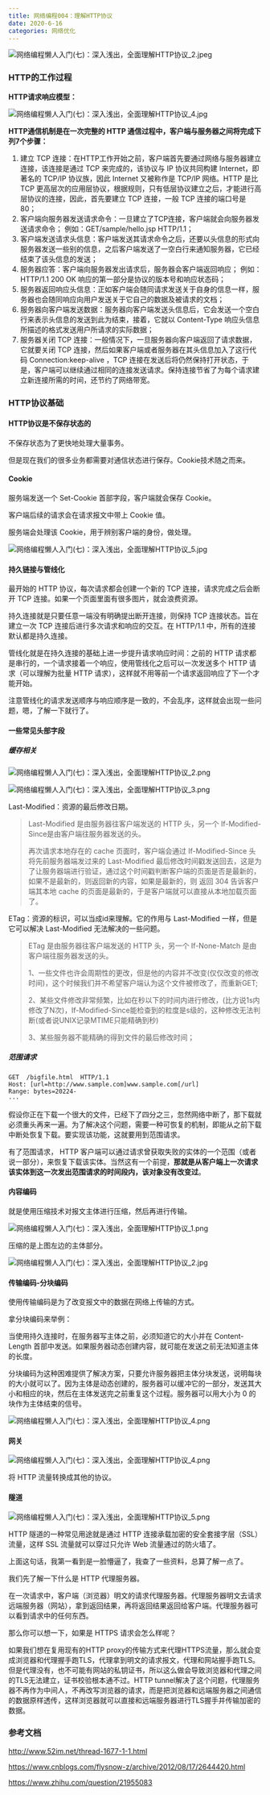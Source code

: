 ```yaml
---
title: 网络编程004：理解HTTP协议
date: 2020-6-16
categories: 网络优化
---
```


![网络编程懒人入门(七)：深入浅出，全面理解HTTP协议_2.jpeg](http://www.52im.net/data/attachment/forum/201806/15/144336adhfhh6ao1dfj9hj.jpeg)



### HTTP的工作过程

**HTTP请求响应模型：**

![网络编程懒人入门(七)：深入浅出，全面理解HTTP协议_4.jpg](http://www.52im.net/data/attachment/forum/201806/15/150222j96nx292xu7nwz87.jpg)



**HTTP通信机制是在一次完整的 HTTP 通信过程中，客户端与服务器之间将完成下列7个步骤：**

1. 建立 TCP 连接：在HTTP工作开始之前，客户端首先要通过网络与服务器建立连接，该连接是通过 TCP 来完成的，该协议与 IP 协议共同构建 Internet，即著名的 TCP/IP 协议族，因此 Internet 又被称作是 TCP/IP 网络。HTTP 是比 TCP 更高层次的应用层协议，根据规则，只有低层协议建立之后，才能进行高层协议的连接，因此，首先要建立 TCP 连接，一般 TCP 连接的端口号是80；
2. 客户端向服务器发送请求命令：一旦建立了TCP连接，客户端就会向服务器发送请求命令；
   例如：GET/sample/hello.jsp HTTP/1.1；
3. 客户端发送请求头信息：客户端发送其请求命令之后，还要以头信息的形式向服务器发送一些别的信息，之后客户端发送了一空白行来通知服务器，它已经结束了该头信息的发送；
4. 服务器应答：客户端向服务器发出请求后，服务器会客户端返回响应；
   例如： HTTP/1.1 200 OK
   响应的第一部分是协议的版本号和响应状态码；
5. 服务器返回响应头信息：正如客户端会随同请求发送关于自身的信息一样，服务器也会随同响应向用户发送关于它自己的数据及被请求的文档；
6. 服务器向客户端发送数据：服务器向客户端发送头信息后，它会发送一个空白行来表示头信息的发送到此为结束，接着，它就以 Content-Type 响应头信息所描述的格式发送用户所请求的实际数据；
7. 服务器关闭 TCP 连接：一般情况下，一旦服务器向客户端返回了请求数据，它就要关闭 TCP 连接，然后如果客户端或者服务器在其头信息加入了这行代码 Connection:keep-alive ，TCP 连接在发送后将仍然保持打开状态，于是，客户端可以继续通过相同的连接发送请求。保持连接节省了为每个请求建立新连接所需的时间，还节约了网络带宽。



### HTTP协议基础

#### HTTP协议是不保存状态的

不保存状态为了更快地处理大量事务。

但是现在我们的很多业务都需要对通信状态进行保存。Cookie技术随之而来。

#### Cookie

服务端发送一个 Set-Cookie 首部字段，客户端就会保存 Cookie。

客户端后续的请求会在请求报文中带上 Cookie 值。

服务端会处理该 Cookie，用于辨别客户端的身份，做处理。

![网络编程懒人入门(七)：深入浅出，全面理解HTTP协议_5.jpg](http://www.52im.net/data/attachment/forum/201806/15/150708wk6wefkkxs8gzwpq.jpg)

#### 持久链接与管线化

 最开始的 HTTP 协议，每次请求都会创建一个新的 TCP 连接，请求完成之后会断开 TCP 连接。如果一个页面里面有很多图片，就会浪费资源。

持久连接就是只要任意一端没有明确提出断开连接，则保持 TCP 连接状态。旨在建立一次 TCP 连接后进行多次请求和响应的交互。在 HTTP/1.1 中，所有的连接默认都是持久连接。

管线化就是在持久连接的基础上进一步提升请求响应时间：之前的 HTTP 请求都是串行的，一个请求接着一个响应，使用管线化之后可以一次发送多个 HTTP 请求（可以理解为批量 HTTP 请求），这样就不用等前一个请求返回响应了下一个才能开始。

注意管线化的请求发送顺序与响应顺序是一致的，不会乱序，这样就会出现一些问题，嗯，了解一下就行了。



#### 一些常见头部字段

##### 缓存相关

![网络编程懒人入门(七)：深入浅出，全面理解HTTP协议_2.png](http://www.52im.net/data/attachment/forum/201806/15/162745p1cm8xqa6aczttvq.png)

![网络编程懒人入门(七)：深入浅出，全面理解HTTP协议_3.png](http://www.52im.net/data/attachment/forum/201806/15/162757l6llgpk844ht4wjt.png)



Last-Modified：资源的最后修改日期。

>  Last-Modified 是由服务器往客户端发送的 HTTP 头，另一个 If-Modified-Since是由客户端往服务器发送的头。
>
> 再次请求本地存在的 cache 页面时，客户端会通过 If-Modified-Since 头将先前服务器端发过来的 Last-Modified 最后修改时间戳发送回去，这是为了让服务器端进行验证，通过这个时间戳判断客户端的页面是否是最新的，如果不是最新的，则返回新的内容，如果是最新的，则 返回 304 告诉客户端其本地 cache 的页面是最新的，于是客户端就可以直接从本地加载页面了。

ETag：资源的标识，可以当成id来理解。它的作用与 Last-Modified 一样，但是它可以解决 Last-Modified 无法解决的一些问题。

> ETag 是由服务器往客户端发送的 HTTP 头，另一个 If-None-Match 是由客户端往服务器发送的头。
>
> 1、一些文件也许会周期性的更改，但是他的内容并不改变(仅仅改变的修改时间)，这个时候我们并不希望客户端认为这个文件被修改了，而重新GET;
>
> 2、某些文件修改非常频繁，比如在秒以下的时间内进行修改，(比方说1s内修改了N次)，If-Modified-Since能检查到的粒度是s级的，这种修改无法判断(或者说UNIX记录MTIME只能精确到秒)
>
> 3、某些服务器不能精确的得到文件的最后修改时间；



##### 范围请求

```
GET  /bigfile.html  HTTP/1.1
Host: [url=http://www.sample.com]www.sample.com[/url]
Range: bytes=20224-
···
```

假设你正在下载一个很大的文件，已经下了四分之三，忽然网络中断了，那下载就必须重头再来一遍。为了解决这个问题，需要一种可恢复的机制，即能从之前下载中断处恢复下载。要实现该功能，这就要用到范围请求。

有了范围请求， HTTP 客户端可以通过请求曾获取失败的实体的一个范围（或者说一部分），来恢复下载该实体。当然这有一个前提，**那就是从客户端上一次请求该实体到这一次发出范围请求的时间段内，该对象没有改变过**。

#### 内容编码

就是使用压缩技术对报文主体进行压缩，然后再进行传输。

![网络编程懒人入门(七)：深入浅出，全面理解HTTP协议_1.png](http://www.52im.net/data/attachment/forum/201806/15/160444jrcu77utb4fg1733.png)

压缩的是上图左边的主体部分。

![网络编程懒人入门(七)：深入浅出，全面理解HTTP协议_2.jpg](http://www.52im.net/data/attachment/forum/201806/15/160922rjfhtzvhqdrt3vt1.jpg)

#### 传输编码-分块编码

使用传输编码是为了改变报文中的数据在网络上传输的方式。

拿分块编码来举例：

当使用持久连接时，在服务器写主体之前，必须知道它的大小并在 Content-Length 首部中发送。如果服务器动态创建内容，就可能在发送之前无法知道主体的长度。

分块编码为这种困难提供了解决方案，只要允许服务器把主体分块发送，说明每块的大小就可以了。因为主体是动态创建的，服务器可以缓冲它的一部分，发送其大小和相应的块，然后在主体发送完之前重复这个过程。服务器可以用大小为 0 的块作为主体结束的信号。

![网络编程懒人入门(七)：深入浅出，全面理解HTTP协议_4.png](http://www.52im.net/data/attachment/forum/201806/15/161011bzsn1hzlt3nxgp3h.png)

#### 网关

![网络编程懒人入门(七)：深入浅出，全面理解HTTP协议_4.png](http://www.52im.net/data/attachment/forum/201806/15/162822u9kop17v57v7v1kw.png)

将 HTTP 流量转换成其他的协议。

#### 隧道

![网络编程懒人入门(七)：深入浅出，全面理解HTTP协议_5.png](http://www.52im.net/data/attachment/forum/201806/15/162831nzz7vototoi1zoww.png)

HTTP 隧道的一种常见用途就是通过 HTTP 连接承载加密的安全套接字层（SSL）流量，这样 SSL 流量就可以穿过只允许 Web 流量通过的防火墙了。

上面这句话，我第一看到是一脸懵逼了，我查了一些资料，总算了解一点了。

我们先了解一下什么是 HTTP 代理服务器。

在一次请求中，客户端（浏览器）明文的请求代理服务器。代理服务器明文去请求远端服务器（网站），拿到返回结果，再将返回结果返回给客户端。代理服务器可以看到请求中的任何东西。

那么你可以想一下，如果是 HTTPS 请求会怎么样呢？

如果我们想在复用现有的HTTP proxy的传输方式来代理HTTPS流量，那么就会变成浏览器和代理握手跑TLS，代理拿到明文的请求报文，代理和网站握手跑TLS。但是代理没有，也不可能有网站的私钥证书，所以这么做会导致浏览器和代理之间的TLS无法建立，证书校验根本通不过。HTTP tunnel解决了这个问题，代理服务器不再作为中间人，不再改写浏览器的请求，而是把浏览器和远端服务器之间通信的数据原样透传，这样浏览器就可以直接和远端服务器进行TLS握手并传输加密的数据。





### 参考文档

http://www.52im.net/thread-1677-1-1.html

https://www.cnblogs.com/flysnow-z/archive/2012/08/17/2644420.html

https://www.zhihu.com/question/21955083